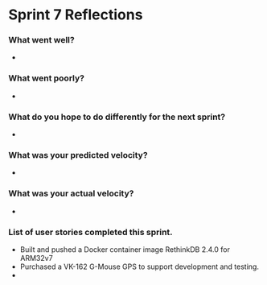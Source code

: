 # Sprint 7 Reflections

### What went well?
  *

### What went poorly?
  *

### What do you hope to do differently for the next sprint?
  *

### What was your predicted velocity?
  *

### What was your actual velocity?
  *

### List of user stories completed this sprint.
  * Built and pushed a Docker container image RethinkDB 2.4.0 for ARM32v7
  * Purchased a VK-162 G-Mouse GPS to support development and testing.
  * 

